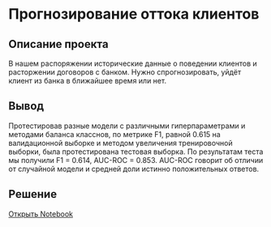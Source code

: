 # Прогнозирование оттока клиентов
## Описание проекта

В нашем распоряжении исторические данные о поведении клиентов и расторжении договоров с банком. Нужно спрогнозировать, уйдёт клиент из банка в ближайшее время или нет.
## Вывод
Протестировав разные модели с различными гиперпараметрами и методами баланса класснов, по метрике F1, равной 0.615 на валидационной выборке и методом увеличения тренировочной выборки, была протестирована тестовая выборка. По результатам теста мы получили F1 = 0.614, AUC-ROC = 0.853. AUC-ROC говорит об отличии от случайной модели и средней доли истинно положительных ответов.
## Решение
[Открыть Notebook](https://github.com/S1udent/yandex-practicum/blob/main/7-Прогнозирование%20оттока%20клиентов/Прогнозирование%20оттока%20клиентов.ipynb)
